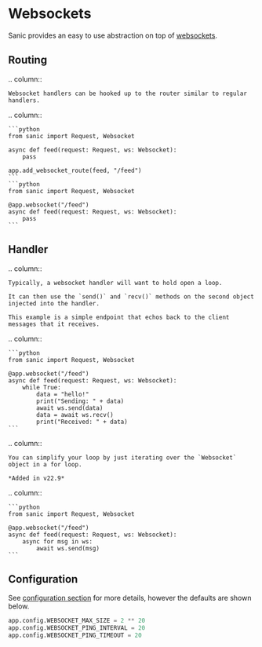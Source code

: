 # Websockets

Sanic provides an easy to use abstraction on top of [websockets](https://websockets.readthedocs.io/en/stable/).

## Routing

.. column::

    Websocket handlers can be hooked up to the router similar to regular handlers.

.. column::

    ```python
    from sanic import Request, Websocket

    async def feed(request: Request, ws: Websocket):
        pass

    app.add_websocket_route(feed, "/feed")
    ```
    ```python
    from sanic import Request, Websocket

    @app.websocket("/feed")
    async def feed(request: Request, ws: Websocket):
        pass
    ```

## Handler


.. column::

    Typically, a websocket handler will want to hold open a loop.

    It can then use the `send()` and `recv()` methods on the second object injected into the handler.

    This example is a simple endpoint that echos back to the client messages that it receives.

.. column::

    ```python
    from sanic import Request, Websocket

    @app.websocket("/feed")
    async def feed(request: Request, ws: Websocket):
        while True:
            data = "hello!"
            print("Sending: " + data)
            await ws.send(data)
            data = await ws.recv()
            print("Received: " + data)
    ```


.. column::

    You can simplify your loop by just iterating over the `Websocket` object in a for loop.

    *Added in v22.9*

.. column::

    ```python
    from sanic import Request, Websocket

    @app.websocket("/feed")
    async def feed(request: Request, ws: Websocket):
        async for msg in ws:
            await ws.send(msg)
    ```


## Configuration

See [configuration section](/guide/deployment/configuration.md) for more details, however the defaults are shown below.

```python
app.config.WEBSOCKET_MAX_SIZE = 2 ** 20
app.config.WEBSOCKET_PING_INTERVAL = 20
app.config.WEBSOCKET_PING_TIMEOUT = 20
```
